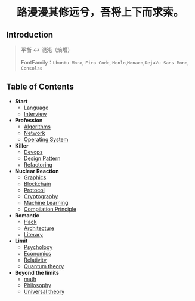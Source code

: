 <h1 style="text-align:center"> 路漫漫其修远兮，吾将上下而求索。</h1>

## Introduction

> 平衡 ↔ 混沌（熵增）
>
> FontFamily：`Ubuntu Mono`, `Fira Code`, `Menlo`,`Monaco`,`DejaVu Sans Mono`, `Consolas`



## Table of Contents

+ **Start**
  + [Language]()
  + [Interview]()
+ **Profession**
  + [Algorithms](/docs/Profession/Algorithms/Main.md)
  + [Network](/docs/Profession/Network/Main.md)
  + [Operating System](/docs/Profession/System/Main.md)
+ **Killer**
  + [Devops](/docs/Killer/Devops/Main.md)
  + [Design Pattern](/docs/Killer/DesignPattern/DesignPatterns.md)
  + [Refactoring](/docs/Killer/Refactoring/Refactoring.md)
+ **Nuclear Reaction**
  + [Graphics]()
  + [Blockchain]()
  + [Protocol]()
  + [Cryptography]()
  + [Machine Learning]()
  + [Compilation Principle]()
+ **Romantic**
  + [Hack](/docs/Romantic/Hack/Main.md)
  + [Architecture](/docs/Romantic/Architecture/Main.md)
  + [Literary](/docs/Romantic/Literary/Main.md)
+ **Limit**
  + [Psychology](/docs/Limit/Psychology/main.md)
  + [Economics]()
  + [Relativity]()
  + [Quantum theory]()
+ **Beyond the limits**
  + [math]()
  + [Philosophy]()
  + [Universal theory]()


